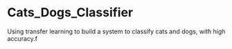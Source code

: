 # Cats_Dogs_Classifier
Using transfer learning to build a system to classify cats and dogs, with high accuracy.f
